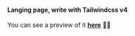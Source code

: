 #### Langing page, write with Tailwindcss v4

You can see a preview of it **[here](https://raminhaghi.github.io/crypto/)** 🧑‍💻

